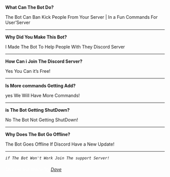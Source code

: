 **What Can The Bot Do?**


The Bot Can Ban Kick People From Your Server | In a Fun Commands For User’Server
_____________________________
**Why Did You Make This Bot?**


I Made The Bot To Help People With They Discord Server
_____________________________
**How Can i Join The Discord Server?**


Yes You Can it’s Free!
_____________________________
**Is More commands Getting Add?**

yes We Will Have More Commands!
_____________________________
**is The Bot Getting ShutDown?**

No The Bot Not Getting ShutDown!
_____________________________
**Why Does The Bot Go Offline?**

The Bot Goes Offline If Discord Have a New Update!
_____________________________
_`if The Bot Won't Work Join The support Server!`_





 </div>
    </div>
    <h6 style="color:white;">Discord Bot Made By <a href="https://www.youtube.com/DaveRoblox">Dave</a> 
